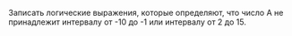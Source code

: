 Записать логические выражения, которые определяют, 
что число А не принадлежит интервалу от -10 до -1 или интервалу от 2 до 15.
